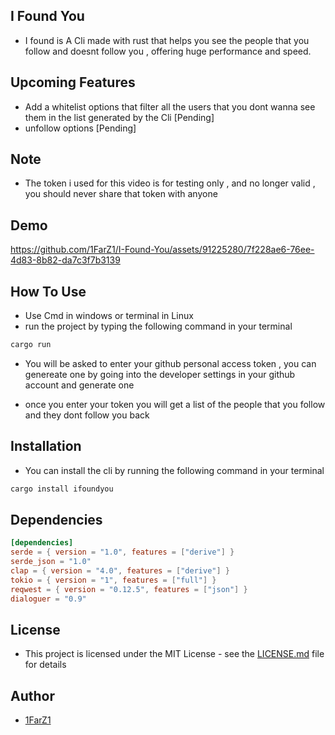 
## I Found You

- I found is A Cli made with rust that helps you see the people that you follow and doesnt follow you ,  offering huge performance and speed.

## Upcoming Features 
- Add a whitelist options that filter all the users that you dont wanna see them in the list generated by the Cli [Pending]
- unfollow options [Pending]

## Note
- The token i used for this video is for testing only , and no longer valid , you should never share that token with anyone 
## Demo

https://github.com/1FarZ1/I-Found-You/assets/91225280/7f228ae6-76ee-4d83-8b82-da7c3f7b3139

## How To Use

- Use  Cmd  in windows  or terminal in  Linux
- run the project by typing the following command in your terminal

```bash
cargo run
```

- You will be asked to enter your github personal access token , you can genereate one by going into the developer settings in your github account and generate one

- once you enter your token you will get a list of the people that you follow and they dont follow you back


## Installation

- You can install the cli by running the following command in your terminal

```bash
cargo install ifoundyou
```

## Dependencies

```toml
[dependencies]
serde = { version = "1.0", features = ["derive"] }
serde_json = "1.0"
clap = { version = "4.0", features = ["derive"] }
tokio = { version = "1", features = ["full"] }
reqwest = { version = "0.12.5", features = ["json"] }
dialoguer = "0.9"
```

## License

- This project is licensed under the MIT License - see the [LICENSE.md](LICENSE.md) file for details

## Author

- [1FarZ1](www.github.com/1FarZ1)
